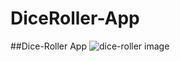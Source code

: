 # DiceRoller-App
##Dice-Roller App
![dice-roller image](https://user-images.githubusercontent.com/97459403/194370547-e70c4c8b-0b79-49b2-9edd-5e7722f3227f.png)

